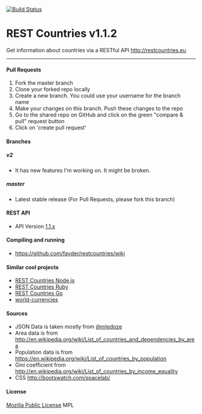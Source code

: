 [![Build Status](https://travis-ci.org/fayder/restcountries.svg?branch=master)](https://travis-ci.org/fayder/restcountries)

REST Countries v1.1.2
=====================

Get information about countries via a RESTful API http://restcountries.eu

----------

#### Pull Requests

1. Fork the master branch
2. Clone your forked repo locally
3. Create a new branch. You could use your username for the branch name
4. Make your changes on this branch. Push these changes to the repo 
5. Go to the shared repo on GitHub and click on the green "compare & pull" request button
6. Click on 'create pull request'

#### Branches
##### v2
* It has new features I'm working on. It might be broken.

##### master
* Latest stable release (For Pull Requests, please fork this branch)

#### REST API
* API Version [1.1.x]

#### Compiling and running
* https://github.com/fayder/restcountries/wiki

#### Similar cool projects
* [REST Countries Node.js]
* [REST Countries Ruby]
* [REST Countries Go]
* [world-currencies]

#### Sources
* JSON Data is taken mostly from [@mledoze]
* Area data is from http://en.wikipedia.org/wiki/List_of_countries_and_dependencies_by_area
* Population data is from https://en.wikipedia.org/wiki/List_of_countries_by_population
* Gini coefficient from http://en.wikipedia.org/wiki/List_of_countries_by_income_equality
* CSS http://bootswatch.com/spacelab/

#### License
[Mozilla Public License] MPL

[@mledoze]: https://github.com/mledoze/countries
[1.1.x]: https://github.com/fayder/restcountries/wiki/API-1.1.x
[0.10.x]: https://github.com/fayder/restcountries/wiki/API-0.10
[Mozilla Public License]: http://www.mozilla.org/MPL/
[Tinatapi]: http://api.tinata.co.uk/
[world-currencies]: https://github.com/wiredmax/world-currencies
[REST Countries Node.js]: https://github.com/aredo/restcountries
[REST Countries Ruby]: https://github.com/davidesantangelo/restcountry
[REST Countries Go]: https://github.com/alediaferia/gocountries
